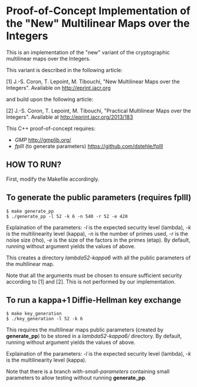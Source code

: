 # Proof-of-Concept Implementation of the "New" Multilinear Maps over the Integers

This is an implementation of the "new" variant of the cryptographic multilinear maps over the Integers.

This variant is described in the following article:

[1] J.-S. Coron, T. Lepoint, M. Tibouchi, "New Multilinear Maps over the Integers". Available on http://eprint.iacr.org

and build upon the following article:

[2] J.-S. Coron, T. Lepoint, M. Tibouchi, "Practical Multilinear Maps over the Integers". Available at http://eprint.iacr.org/2013/183

This C++ proof-of-concept requires:
- *GMP* http://gmplib.org/
- *fplll* (to generate parameters) https://github.com/dstehle/fplll

HOW TO RUN?
-----------

First, modify the Makefile accordingly.

To generate the public parameters (requires fplll)
--------------------------------------------------

```
$ make generate_pp
$ ./generate_pp -l 52 -k 6 -n 540 -r 52 -e 420
``` 

Explaination of the parameters: *-l* is the expected security level (lambda), *-k* is the multilinearity level (kappa), *-n* is the number of primes used, *-r* is the noise size (rho), *-e* is the size of the factors in the primes (etap). By default, running without argument yields the values of above.

This creates a directory *lambda52-kappa6* with all the public parameters of the multilinear map.

Note that all the arguments must be chosen to ensure sufficient security according to [1] and [2]. This is not performed by our implementation.

To run a kappa+1 Diffie-Hellman key exchange
--------------------------------------------

```
$ make key_generation
$ ./key_generation -l 52 -k 6
``` 

This requires the multilinear maps public parameters (created by __generate_pp__) to be stored in a *lambda52-kappa6/* directory. By default, running without argument yields the values of above.

Explaination of the parameters: *-l* is the expected security level (lambda), *-k* is the multilinearity level (kappa).

Note that there is a branch *with-small-parameters* containing small parameters to allow testing without running __generate_pp__.